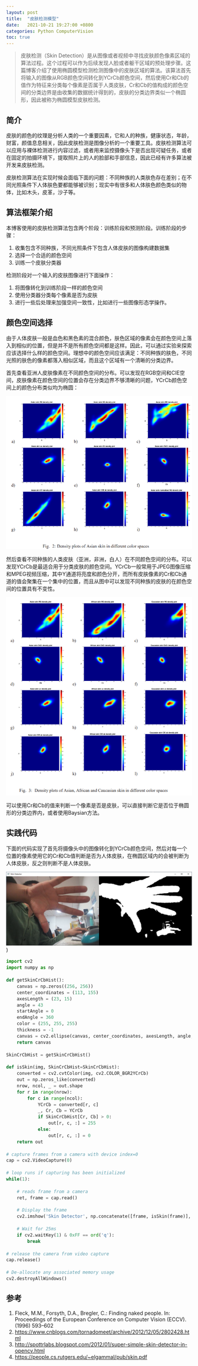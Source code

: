 ```yaml
---
layout: post
title:  "皮肤检测模型"
date:   2021-10-21 19:27:00 +0800
categories: Python ComputerVision
toc: true
---
```


> 皮肤检测（Skin Detection）是从图像或者视频中寻找皮肤颜色像素区域的算法过程。这个过程可以作为后续发现人脸或者躯干区域的预处理步骤。这篇博客介绍了使用椭圆模型检测检测图像中的皮肤区域的算法。该算法首先将输入的图像从RGB颜色空间转化到YCrCb颜色空间，然后使用Cr和Cb的值作为特征来分类每个像素是否属于人类皮肤，Cr和Cb的值构成的颜色空间的分类边界是由收集的数据统计得到的，皮肤的分类边界类似一个椭圆形，因此被称为椭圆模型皮肤检测。

## 简介

皮肤的颜色的纹理是分析人类的一个重要因素，它和人的种族，健康状态，年龄，财富，颜值息息相关，因此皮肤检测是图像分析的一个重要工具。皮肤检测算法可以应用与裸体检测进行内容过滤，或者用来监控摄像头下是否出现可疑任务，或者在固定的拍摄环境下，提取照片上的人的脸部和手部信息，因此已经有许多算法被开发来皮肤检测。

皮肤检测算法在实现时候会面临下面的问题：不同种族的人类肤色存在差别；在不同光照条件下人体肤色要都能够被识别；现实中有很多和人体肤色颜色类似的物体，比如木头，皮革，沙子等。

## 算法框架介绍

本博客使用的皮肤检测算法包含两个阶段：训练阶段和预测阶段。训练阶段的步骤：

1. 收集包含不同种族，不同光照条件下包含人体皮肤的图像构建数据集
2. 选择一个合适的颜色空间
3. 训练一个皮肤分类器

检测阶段对一个输入的皮肤图像进行下面操作：

1. 将图像转化到训练阶段一样的颜色空间
2. 使用分类器分类每个像素是否为皮肤
3. 进行一些后处理来加强空间一致性，比如进行一些图像形态学操作。

## 颜色空间选择

由于人体皮肤一般是血色和黑色素的混合颜色，肤色区域的像素会在颜色空间上落入到相似的位置，但是并不是所有颜色空间都是这样。因此，可以通过实验来探索应该选择什么样的颜色空间。理想中的颜色空间应该满足：不同种族的肤色，不同光照的肤色的像素都落入相似区域，而且这个区域有一个清晰的分类边界。

首先查看亚洲人皮肤像素在不同颜色空间的分布。可以发现在RGB空间和CIE空间，皮肤像素在颜色空间的位置会存在分类边界不够清晰的问题，YCrCb颜色空间上的颜色分布类似均为椭圆：

![img1](/assets/2021-10-21-skin-detection/asian-density.png)

然后查看不同种族的人类皮肤（亚洲，非洲，白人）在不同颜色空间的分布。可以发现YCrCb是最适合用于分类皮肤的颜色空间。YCrCb一般常用于JPEG图像压缩和MPEG视频压缩，其中Y通道将亮度和颜色分开，而所有皮肤像素的Cr和Cb通道的值会聚集在一个集中的位置，而且从图中可以发现不同种族的皮肤的在颜色空间的位置具有不变性。

![img2](/assets/2021-10-21-skin-detection/different-race-density.png)

可以使用Cr和Cb的值来判断一个像素是否是皮肤，可以直接判断它是否位于椭圆形的分类边界内，或者使用Baysian方法。

## 实践代码

下面的代码实现了首先将摄像头中的图像转化到YCrCb颜色空间，然后对每一个位置的像素使用它的Cr和Cb值判断是否为人体皮肤，在椭圆区域内的会被判断为人体皮肤，反之则判断不是人体皮肤。

![img3](/assets/2021-10-21-skin-detection/demo.png))

```python
import cv2
import numpy as np

def getSkinCrCbHist():
    canvas = np.zeros((256, 256))
    center_coordinates = (113, 155)
    axesLength = (23, 15)
    angle = 43
    startAngle = 0
    endAngle = 360
    color = (255, 255, 255)
    thickness = -1
    canvas = cv2.ellipse(canvas, center_coordinates, axesLength, angle, startAngle, endAngle, color, thickness)
    return canvas

SkinCrCbHist = getSkinCrCbHist()

def isSkin(img, SkinCrCbHist=SkinCrCbHist):
    converted = cv2.cvtColor(img, cv2.COLOR_BGR2YCrCb)
    out = np.zeros_like(converted)
    nrow, ncol, _ = out.shape
    for r in range(nrow):
        for c in range(ncol):
            YCrCb = converted[r, c]
            _, Cr, Cb = YCrCb
            if SkinCrCbHist[Cr, Cb] > 0:
                out[r, c, :] = 255
            else:
                out[r, c, :] = 0
    return out

# capture frames from a camera with device index=0
cap = cv2.VideoCapture(0)

# loop runs if capturing has been initialized 
while(1): 

	# reads frame from a camera 
	ret, frame = cap.read() 

	# Display the frame
	cv2.imshow('Skin Detector', np.concatenate([frame, isSkin(frame)], axis=1))

	# Wait for 25ms
	if cv2.waitKey(1) & 0xFF == ord('q'):
		break
		
# release the camera from video capture
cap.release() 

# De-allocate any associated memory usage 
cv2.destroyAllWindows() 
```

## 参考

1. Fleck, M.M., Forsyth, D.A., Bregler, C.: Finding naked people. In: Proceedings of the European Conference on Computer Vision (ECCV). (1996) 593–602
2. <https://www.cnblogs.com/tornadomeet/archive/2012/12/05/2802428.html>
3. <http://spottrlabs.blogspot.com/2012/01/super-simple-skin-detector-in-opencv.html>
4. <https://people.cs.rutgers.edu/~elgammal/pub/skin.pdf>